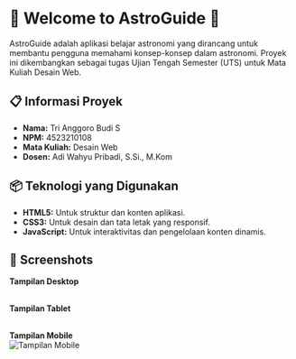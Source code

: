 # 🌌 Welcome to AstroGuide 🌌

AstroGuide adalah aplikasi belajar astronomi yang dirancang untuk membantu pengguna memahami konsep-konsep dalam astronomi. Proyek ini dikembangkan sebagai tugas Ujian Tengah Semester (UTS) untuk Mata Kuliah Desain Web.

## 📋 Informasi Proyek
- **Nama:** Tri Anggoro Budi S 
- **NPM:** 4523210108
- **Mata Kuliah:** Desain Web
- **Dosen:**  Adi Wahyu Pribadi, S.Si., M.Kom

## 📦 Teknologi yang Digunakan
- **HTML5:** Untuk struktur dan konten aplikasi.
- **CSS3:** Untuk desain dan tata letak yang responsif.
- **JavaScript:** Untuk interaktivitas dan pengelolaan konten dinamis.

## 📸 Screenshots
**Tampilan Desktop**  
<img src="https://github.com/user-attachments/assets/c986bbbe-7937-4188-ad08-40cd042d132c" alt="">
<img src="https://github.com/user-attachments/assets/60b88655-d827-445a-929f-6355adbd64a6" alt="">
<img src="https://github.com/user-attachments/assets/94c6386b-df56-4dd0-a803-0d368583b674" alt="">
<img src="https://github.com/user-attachments/assets/866b9491-53bd-4232-9e98-6cb152d43c05" alt="">
<img src="https://github.com/user-attachments/assets/d68b4b62-541a-4016-a055-9cd3a26e90c7" alt="">
<img src="https://github.com/user-attachments/assets/32aaedeb-6b3a-4313-99fa-9fad2c03130e" alt="">

**Tampilan Tablet**  
<img src="https://github.com/user-attachments/assets/05688076-5191-412b-b65f-72922f04ebe4" alt="">
<img src="https://github.com/user-attachments/assets/7ed6bc60-ed58-44a8-bf72-95978fbead05" alt="">

**Tampilan Mobile**  
![Tampilan Mobile](link-to-mobile-screenshot)  
